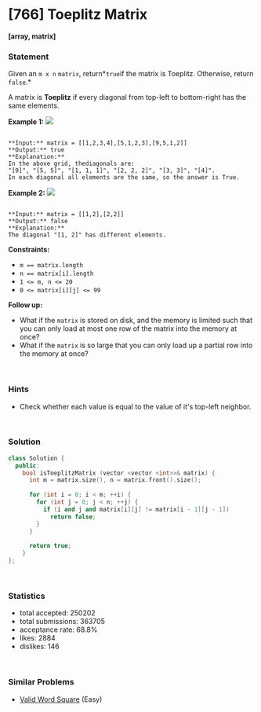 # [766] Toeplitz Matrix

**[array, matrix]**

### Statement

Given an `m x n` `matrix`, return*`true`if the matrix is Toeplitz. Otherwise, return `false`.*

A matrix is **Toeplitz** if every diagonal from top-left to bottom-right has the same elements.


**Example 1:**
![](https://assets.leetcode.com/uploads/2020/11/04/ex1.jpg)

```

**Input:** matrix = [[1,2,3,4],[5,1,2,3],[9,5,1,2]]
**Output:** true
**Explanation:**
In the above grid, thediagonals are:
"[9]", "[5, 5]", "[1, 1, 1]", "[2, 2, 2]", "[3, 3]", "[4]".
In each diagonal all elements are the same, so the answer is True.

```

**Example 2:**
![](https://assets.leetcode.com/uploads/2020/11/04/ex2.jpg)

```

**Input:** matrix = [[1,2],[2,2]]
**Output:** false
**Explanation:**
The diagonal "[1, 2]" has different elements.

```

**Constraints:**
* `m == matrix.length`
* `n == matrix[i].length`
* `1 <= m, n <= 20`
* `0 <= matrix[i][j] <= 99`


**Follow up:**
* What if the `matrix` is stored on disk, and the memory is limited such that you can only load at most one row of the matrix into the memory at once?
* What if the `matrix` is so large that you can only load up a partial row into the memory at once?


<br>

### Hints

- Check whether each value is equal to the value of it's top-left neighbor.

<br>

### Solution

```cpp
class Solution {
  public:
    bool isToeplitzMatrix (vector <vector <int>>& matrix) {
      int m = matrix.size(), n = matrix.front().size();
      
      for (int i = 0; i < m; ++i) {
        for (int j = 0; j < n; ++j) {
          if (i and j and matrix[i][j] != matrix[i - 1][j - 1])
            return false;
        }
      }
      
      return true;
    }
};
```

<br>

### Statistics

- total accepted: 250202
- total submissions: 363705
- acceptance rate: 68.8%
- likes: 2884
- dislikes: 146

<br>

### Similar Problems

- [Valid Word Square](https://leetcode.com/problems/valid-word-square) (Easy)
